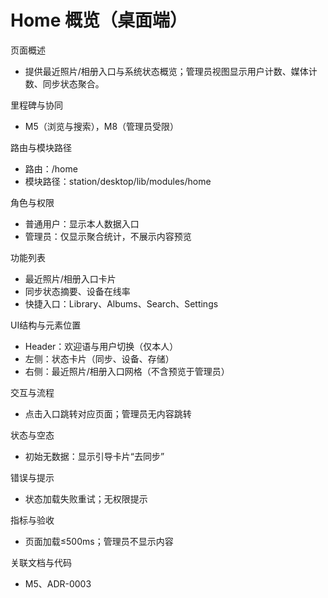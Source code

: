 # Home 概览（桌面端）

页面概述
- 提供最近照片/相册入口与系统状态概览；管理员视图显示用户计数、媒体计数、同步状态聚合。

里程碑与协同
- M5（浏览与搜索），M8（管理员受限）

路由与模块路径
- 路由：/home
- 模块路径：station/desktop/lib/modules/home

角色与权限
- 普通用户：显示本人数据入口
- 管理员：仅显示聚合统计，不展示内容预览

功能列表
- 最近照片/相册入口卡片
- 同步状态摘要、设备在线率
- 快捷入口：Library、Albums、Search、Settings

UI结构与元素位置
- Header：欢迎语与用户切换（仅本人）
- 左侧：状态卡片（同步、设备、存储）
- 右侧：最近照片/相册入口网格（不含预览于管理员）

交互与流程
- 点击入口跳转对应页面；管理员无内容跳转

状态与空态
- 初始无数据：显示引导卡片“去同步”

错误与提示
- 状态加载失败重试；无权限提示

指标与验收
- 页面加载≤500ms；管理员不显示内容

关联文档与代码
- M5、ADR-0003